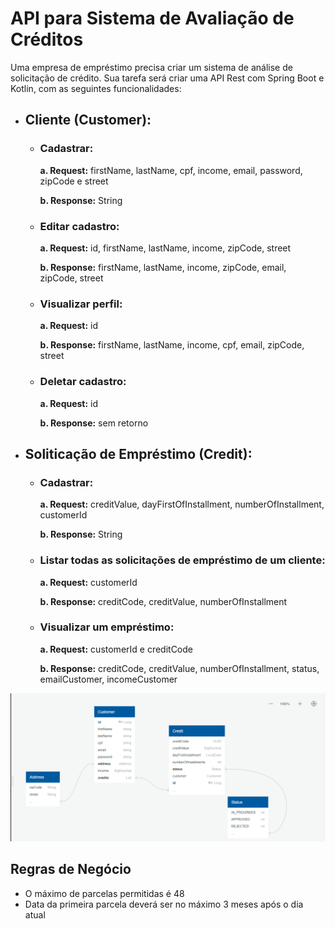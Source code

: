 # API para Sistema de Avaliação de Créditos

Uma empresa de empréstimo precisa criar um sistema de análise de solicitação de crédito. Sua tarefa será
criar uma API Rest com Spring Boot e Kotlin, com as seguintes funcionalidades:

* ## Cliente (Customer):
  * ### Cadastrar:
    **a. Request:** firstName, lastName, cpf, income, email, password, zipCode e street
    
    **b. Response:** String
  * ### Editar cadastro:
    **a. Request:** id, firstName, lastName, income, zipCode, street
    
    **b. Response:** firstName, lastName, income, zipCode, email, zipCode, street
  * ### Visualizar perfil:
    **a. Request:** id
  
    **b. Response:** firstName, lastName, income, cpf, email, zipCode, street
  * ### Deletar cadastro:
    **a. Request:** id
  
    **b. Response:** sem retorno
* ## Soliticação de Empréstimo (Credit):
    * ### Cadastrar:
      **a. Request:** creditValue, dayFirstOfInstallment, numberOfInstallment, customerId

      **b. Response:** String
    * ### Listar todas as solicitações de empréstimo de um cliente:
      **a. Request:** customerId

      **b. Response:** creditCode, creditValue, numberOfInstallment
    * ### Visualizar um empréstimo:
      **a. Request:** customerId e creditCode

      **b. Response:** creditCode, creditValue, numberOfInstallment, status, emailCustomer, incomeCustomer

![Modelagem](modelagem.png)

## Regras de Negócio
* O máximo de parcelas permitidas é 48
* Data da primeira parcela deverá ser no máximo 3 meses após o dia atual

